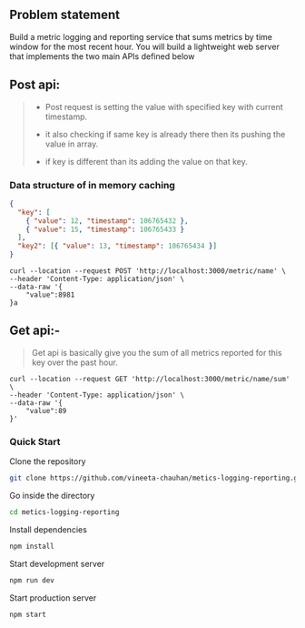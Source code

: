 ## Problem statement
Build a metric logging and reporting service that sums metrics by time window for the most recent hour. You will build a lightweight web server that implements the two main APIs defined below

## Post api:
> - Post request is setting the value with specified key with current timestamp.
> - it also checking if same key is already there then its pushing the value in array.
>
> - if key  is different than its adding the value on that key.

### Data structure of in memory caching
```json
{
  "key": [
    { "value": 12, "timestamp": 106765432 },
    { "value": 15, "timestamp": 106765433 }
  ],
  "key2": [{ "value": 13, "timestamp": 106765434 }]
}
```

```
curl --location --request POST 'http://localhost:3000/metric/name' \
--header 'Content-Type: application/json' \
--data-raw '{
    "value":8981
}a
```

## Get api:-
> Get api is basically give you the sum of all metrics reported for this key over the past hour.


```
curl --location --request GET 'http://localhost:3000/metric/name/sum' \
--header 'Content-Type: application/json' \
--data-raw '{
    "value":89
}'

```

### Quick Start
Clone the repository
```bash
git clone https://github.com/vineeta-chauhan/metics-logging-reporting.git
```

Go inside the directory
```bash
cd metics-logging-reporting
```

Install dependencies
```bash
npm install
```

Start development server
```bash
npm run dev
```

Start production server
```bash
npm start
```
